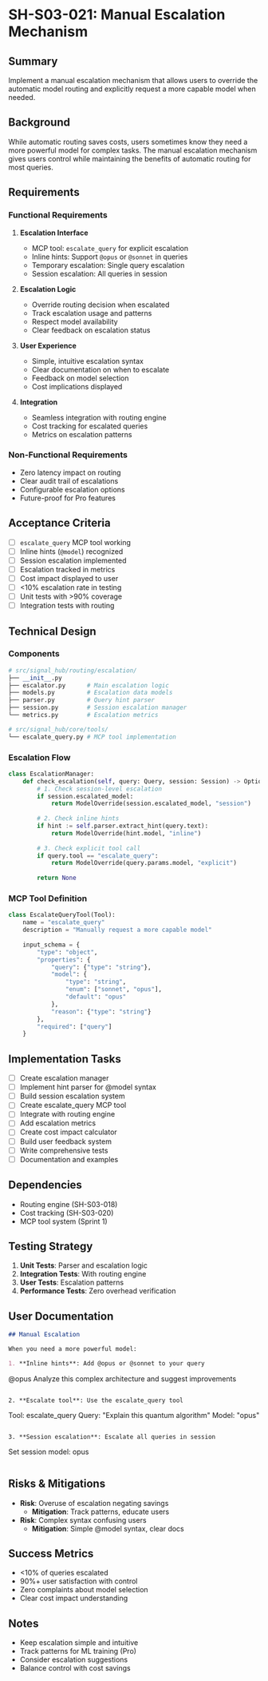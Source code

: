 # SH-S03-021: Manual Escalation Mechanism

## Summary
Implement a manual escalation mechanism that allows users to override the automatic model routing and explicitly request a more capable model when needed.

## Background
While automatic routing saves costs, users sometimes know they need a more powerful model for complex tasks. The manual escalation mechanism gives users control while maintaining the benefits of automatic routing for most queries.

## Requirements

### Functional Requirements
1. **Escalation Interface**
   - MCP tool: `escalate_query` for explicit escalation
   - Inline hints: Support `@opus` or `@sonnet` in queries
   - Temporary escalation: Single query escalation
   - Session escalation: All queries in session

2. **Escalation Logic**
   - Override routing decision when escalated
   - Track escalation usage and patterns
   - Respect model availability
   - Clear feedback on escalation status

3. **User Experience**
   - Simple, intuitive escalation syntax
   - Clear documentation on when to escalate
   - Feedback on model selection
   - Cost implications displayed

4. **Integration**
   - Seamless integration with routing engine
   - Cost tracking for escalated queries
   - Metrics on escalation patterns

### Non-Functional Requirements
- Zero latency impact on routing
- Clear audit trail of escalations
- Configurable escalation options
- Future-proof for Pro features

## Acceptance Criteria
- [ ] `escalate_query` MCP tool working
- [ ] Inline hints (`@model`) recognized
- [ ] Session escalation implemented
- [ ] Escalation tracked in metrics
- [ ] Cost impact displayed to user
- [ ] <10% escalation rate in testing
- [ ] Unit tests with >90% coverage
- [ ] Integration tests with routing

## Technical Design

### Components
```python
# src/signal_hub/routing/escalation/
├── __init__.py
├── escalator.py      # Main escalation logic
├── models.py         # Escalation data models
├── parser.py         # Query hint parser
├── session.py        # Session escalation manager
└── metrics.py        # Escalation metrics

# src/signal_hub/core/tools/
└── escalate_query.py # MCP tool implementation
```

### Escalation Flow
```python
class EscalationManager:
    def check_escalation(self, query: Query, session: Session) -> Optional[ModelOverride]:
        # 1. Check session-level escalation
        if session.escalated_model:
            return ModelOverride(session.escalated_model, "session")
            
        # 2. Check inline hints
        if hint := self.parser.extract_hint(query.text):
            return ModelOverride(hint.model, "inline")
            
        # 3. Check explicit tool call
        if query.tool == "escalate_query":
            return ModelOverride(query.params.model, "explicit")
            
        return None
```

### MCP Tool Definition
```python
class EscalateQueryTool(Tool):
    name = "escalate_query"
    description = "Manually request a more capable model"
    
    input_schema = {
        "type": "object",
        "properties": {
            "query": {"type": "string"},
            "model": {
                "type": "string",
                "enum": ["sonnet", "opus"],
                "default": "opus"
            },
            "reason": {"type": "string"}
        },
        "required": ["query"]
    }
```

## Implementation Tasks
- [ ] Create escalation manager
- [ ] Implement hint parser for @model syntax
- [ ] Build session escalation system
- [ ] Create escalate_query MCP tool
- [ ] Integrate with routing engine
- [ ] Add escalation metrics
- [ ] Create cost impact calculator
- [ ] Build user feedback system
- [ ] Write comprehensive tests
- [ ] Documentation and examples

## Dependencies
- Routing engine (SH-S03-018)
- Cost tracking (SH-S03-020)
- MCP tool system (Sprint 1)

## Testing Strategy
1. **Unit Tests**: Parser and escalation logic
2. **Integration Tests**: With routing engine
3. **User Tests**: Escalation patterns
4. **Performance Tests**: Zero overhead verification

## User Documentation
```markdown
## Manual Escalation

When you need a more powerful model:

1. **Inline hints**: Add @opus or @sonnet to your query
   ```
   @opus Analyze this complex architecture and suggest improvements
   ```

2. **Escalate tool**: Use the escalate_query tool
   ```
   Tool: escalate_query
   Query: "Explain this quantum algorithm"
   Model: "opus"
   ```

3. **Session escalation**: Escalate all queries in session
   ```
   Set session model: opus
   ```
```

## Risks & Mitigations
- **Risk**: Overuse of escalation negating savings
  - **Mitigation**: Track patterns, educate users
- **Risk**: Complex syntax confusing users
  - **Mitigation**: Simple @model syntax, clear docs

## Success Metrics
- <10% of queries escalated
- 90%+ user satisfaction with control
- Zero complaints about model selection
- Clear cost impact understanding

## Notes
- Keep escalation simple and intuitive
- Track patterns for ML training (Pro)
- Consider escalation suggestions
- Balance control with cost savings
